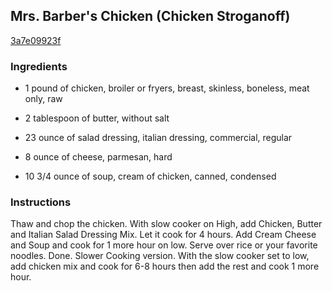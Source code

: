 ## Mrs. Barber's Chicken (Chicken Stroganoff)

[3a7e09923f](http://www.food.com/recipe/mrs-barbers-chicken-chicken-stroganoff-391135)

### Ingredients

 - 1 pound of chicken, broiler or fryers, breast, skinless, boneless, meat only, raw

 - 2 tablespoon of butter, without salt

 - 23 ounce of salad dressing, italian dressing, commercial, regular

 - 8 ounce of cheese, parmesan, hard

 - 10 3/4 ounce of soup, cream of chicken, canned, condensed

### Instructions

Thaw and chop the chicken. With slow cooker on High, add Chicken, Butter and Italian Salad Dressing Mix. Let it cook for 4 hours. Add Cream Cheese and Soup and cook for 1 more hour on low. Serve over rice or your favorite noodles. Done. Slower Cooking version. With the slow cooker set to low, add chicken mix and cook for 6-8 hours then add the rest and cook 1 more hour.